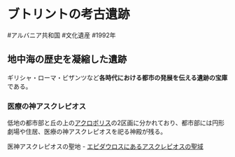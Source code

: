 # ブトリントの考古遺跡
#アルバニア共和国 #文化遺産 #1992年 
## 地中海の歴史を凝縮した遺跡
ギリシャ・ローマ・ビザンツなど**各時代における都市の発展を伝える遺跡の宝庫**である。
### 医療の神アスクレピオス
低地の都市部と丘の上の[アクロポリス](../terms/アクロポリス.md)の2区画に分かれており、都市部には円形劇場や住居、医療の神アスクレピオスを祀る神殿が残る。

医神アスクレピオスの聖地 - [エピダウロスにあるアスクレピオスの聖域](sanctuary-of-asklepios-at-epidaurus.md)